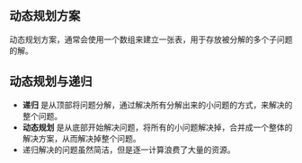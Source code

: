 ## 动态规划方案

动态规划方案，通常会使用一个数组来建立一张表，用于存放被分解的多个子问题的解。

## 动态规划与递归

- **递归** 是从顶部将问题分解，通过解决所有分解出来的小问题的方式，来解决的整个问题。
- **动态规划** 是从底部开始解决问题，将所有的小问题解决掉，合并成一个整体的解决方案，从而解决掉整个问题。
- 递归解决的问题虽然简洁，但是逐一计算浪费了大量的资源。


